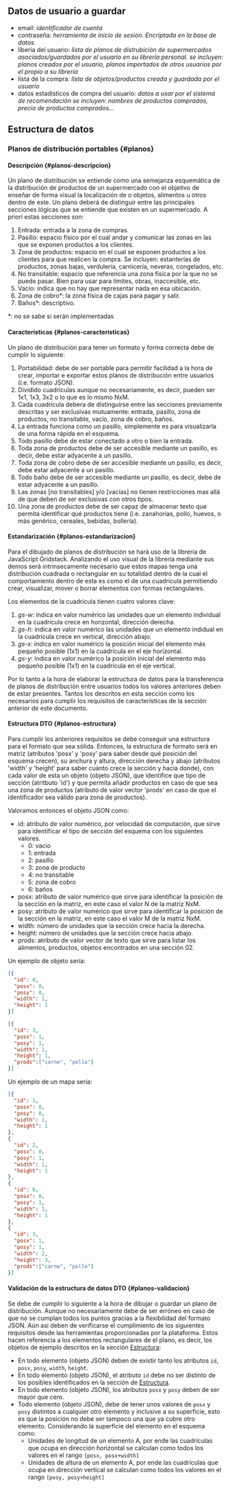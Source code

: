 ## Datos de usuario a guardar

- email: *identificador de cuenta*
- contraseña: *herramienta de inicio de sesión. Encriptada en la base de datos.*
- libería del usuario: *lista de planos de distrubición de supermercados asociados/guardados por el usuario en su librería personal.*
    *se incluyen: planos creados por el usuario, planos importados de otros usuarios por el propio a su librería*
- lista de la compra: *lista de objetos/productos creada y guardada por el usuario*
- datos estadísticos de compra del usuario: *datos a usar por el sistema de recomendación*
    *se incluyen: nombres de productos comprados, precio de productos comprados...*

## Estructura de datos

### Planos de distribución portables {#planos}

#### Descripción {#planos-descripcion}

Un plano de distribución se entiende como una semejanza esquemática de la distribución de productos de un supermercado con el objetivo de enseñar de forma visual la localización de o objetos, alimentos u otros dentro de este. Un plano deberá de distinguir entre las principales secciones lógicas que se entiende que existen en un supermercado. A priori estas secciones son:

1. Entrada: entrada a la zona de compras.
2. Pasillo: espacio físico por el cual andar y comunicar las zonas en las que se exponen productos a los clientes.
3. Zona de productos: espacio en el cual se exponen productos a los clientes para que realicen la compra. Se incluyen: estanterías de productos, zonas bajas, verdulería, carnicería, neveras, congelados, etc.
4. No transitable: espacio que referencia una zona física por la que no se puede pasar. Bien para usar para límites, obras, inaccesible, etc.
5. Vacío: indica que no hay que representar nada en esa ubicación.
6. Zona de cobro*: la zona física de cajas para pagar y salir.
7. Baños*: descriptivo.

\*: no se sabe si serán implementadas

#### Características {#planos-caracteristicas}

Un plano de distribución para tener un formato y forma correcta debe de cumplir lo siguiente:

1. Portabilidad: debe de ser portable para permitir facilidad a la hora de crear, importar e exportar estos planos de distribución entre usuarios (i.e. formato JSON).
2. Dividido cuadrículas aunque no necesariamente, es decir, pueden ser 1x1, 1x3, 3x2 o lo que es lo mismo NxM.
3. Cada cuadrícula debera de distinguirse entre las secciones previamente descritas y ser exclusivas mutuamente: entrada, pasillo, zona de productos, no transitable, vacío, zona de cobro, baños.
4. La entrada funciona como un pasillo, simplemente es para visualizarla de una forma rápida en el esquema.
5. Todo pasillo debe de estar conectado a otro o bien la entrada.
6. Toda zona de productos debe de ser accesible mediante un pasillo, es decir, debe estar adyacente a un pasillo.
7. Toda zona de cobro debe de ser accesible mediante un pasillo, es decir, debe estar adyacente a un pasillo.
8. Todo baño debe de ser accesible mediante un pasillo, es decir, debe de estar adyacente a un pasillo.
9. Las zonas [no transitables] y/o [vacías] no tienen restricciones mas allá de que deben de ser exclusivas con otros tipos.
10. Una zona de productos debe de ser capaz de almacenar texto que permita identificar qué productos tiene (i.e. zanahorias, pollo, huevos, o más genérico, cereales, bebidas, bollería).

#### Estandarización {#planos-estandarizacion}

Para el dibujado de planos de distribución se hará uso de la librería de JavaScript Gridstack. Analizando el uso visual de la librería mediante sus demos será intrinsecamente necesario que estos mapas tenga una distribución cuadrada o rectangular en su totalidad dentro de la cual el comportamiento dentro de esta es como el de una cuadrícula permitiendo crear, visualizar, mover o borrar elementos con formas rectangulares.

Los elementos de la cuadrícula tienen cuatro valores clave:

1. *gs-w*: indica en valor numérico las unidades que un elemento individual en la cuadrícula crece en horizontal, dirección derecha.
2. *gs-h*: indica en valor numérico las unidades que un elemento indidual en la cuadrícula crece en vertical, dirección abajo.
3. *gs-x*: indica en valor numérico la posición inicial del elemento más pequeño posible (1x1) en la cuadrícula en el eje horizontal.
4. *gs-y*: indica en valor numérico la posición inicial del elemento más pequeño posible (1x1) en la cuadrícula en el eje vertical.

Por lo tanto a la hora de elaborar la estructura de datos para la transferencia de planos de distribución entre usuarios todos los valores anteriores deben de estar presentes. Tantos los descritos en esta sección como los necesarios para cumplir los requisitos de características de la sección anterior de este documento.

#### Estructura DTO {#planos-estructura}

Para cumplir los anteriores requisitos se debe conseguir una estructura para el formato que sea sólida. Entonces, la estructura de formato será en matriz (atributos 'posx' y 'posy' para saber desde qué posición del esquema crecen), su anchura y altura, dirección derecha y abajo (atributos 'width' y 'height' para saber cuánto crece la sección y hacia donde), con cada valor de esta un objeto (objeto JSON), que identifice que tipo de sección (atritbuto 'id') y que permita añadir productos en caso de que sea una zona de productos (atributo de valor vector 'prods' en caso de que el identificador sea válido para zona de productos).

Valoramos entonces el objeto JSON como:

- id: atributo de valor numérico, por velocidad de computación, que sirve para identificar el tipo de sección del esquema con los siguientes valores.
  - 0: vacio
  - 1: entrada
  - 2: pasillo
  - 3: zona de producto
  - 4: no transitable
  - 5: zona de cobro
  - 6: baños
- posx: atributo de valor numérico que sirve para identificar la posición de la sección en la matriz, en este caso el valor N de la matriz NxM.
- posy: atributo de valor numérico que sirve para identificar la posición de la sección en la matriz, en este caso el valor M de la matriz NxM.
- width: número de unidades que la sección crece hacia la derecha.
- height: número de unidades que la sección crece hacia abajo.
- prods: atributo de valor vector de texto que sirve para listar los alimentos, productos, objetos encontrados en una sección 02.

Un ejemplo de objeto sería:

```JSON
[{
  "id": 0,
  "posx": 0,
  "posy": 0,
  "width": 1,
  "height": 1
}]

[{
  "id": 3,
  "posx": 1,
  "posy": 1,
  "width": 1,
  "height": 1,
  "prods":["carne", "pollo"]
}]
```

Un ejemplo de un mapa sería:

```JSON
[{
  "id": 1,
  "posx": 0,
  "posy": 0,
  "width": 1,
  "height": 1
},
{
  "id": 2,
  "posx": 0,
  "posy": 1,
  "width": 1,
  "height": 1
},
{
  "id": 0,
  "posx": 0,
  "posy": 1,
  "width": 1,
  "height": 1
},
{
  "id": 3,
  "posx": 1,
  "posy": 1,
  "width": 2,
  "height": 3,
  "prods":["carne", "pollo"]
}]
```

#### Validación de la estructura de datos DTO {#planos-validacion}

Se debe de cumplir lo siguiente a la hora de dibujar o guardar un plano de distribución. Aunque no necesariamente debe de ser erróneo en caso de que no se cumplan todos los puntos gracias a la flexibilidad del formato JSON. Aún así deben de verificarse el cumplimiento de los siguientes requisitos desde las herramientas proporcionadas por la plataforma. Estos hacen referencia a los elementos rectangulares de el plano, es decir, los objetos de ejemplo descritos en la sección [Estructura](#planos-estructura):

- En todo elemento (objeto JSON) deben de existir tanto los atributos `id`, `posx`, `posy`, `width`, `height`.
- En todo elemento (objeto JSON), el atributo `id` debe no ser distinto de los posibles identificados en la sección de [Estructura](#planos-estructura).
- En todo elemento (objeto JSON), los atributos `posx` y `posy` deben de ser mayor que cero.
- Todo elemento (objeto JSON), debe de tener unos valores de `posx` y `posy` distintos a cualquier otro elemento y inclusive a su superficie, esto es que la posición no debe ser tampoco una que ya cubre otro elemento. Considerando la superficie del elemento en el esquema como:
  - Unidades de longitud de un elemento A, por ende las cuadrículas que ocupa en dirección horizontal se calculan como todos los valores en el rango `[posx, posx+width]`
  - Unidades de altura de un elemento A, por ende las cuadrículas que ocupa en dirección vertical se calculan como todos los valores en el rango `[posy, posy+height]`
